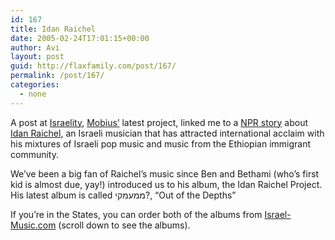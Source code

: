 ```yaml
---
id: 167
title: Idan Raichel
date: 2005-02-24T17:01:15+00:00
author: Avi
layout: post
guid: http://flaxfamily.com/post/167/
permalink: /post/167/
categories:
  - none
---
```

A post at [Israelity](http://www.israelity.com/index.php?p=14), [Mobius&#8217;](http://www.orthodoxanarchist.com/2005/02/beyond-conflict.php) latest project, linked me to a [NPR story](http://www.npr.org/templates/story/story.php?storyId=4501255) about [Idan Raichel](http://www.teev.com/irp/), an Israeli musician that has attracted international acclaim with his mixtures of Israeli pop music and music from the Ethiopian immigrant community.

We&#8217;ve been a big fan of Raichel&#8217;s music since Ben and Bethami (who&#8217;s first kid is almost due, yay!) introduced us to his album, the Idan Raichel Project. His latest album is called ממעמקי?, &#8220;Out of the Depths&#8221;

If you&#8217;re in the States, you can order both of the albums from [Israel-Music.com](http://www.israel-music.com/the_idan_raichel's_project/) (scroll down to see the albums).